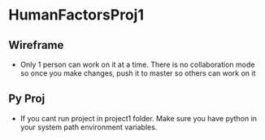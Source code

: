 # HumanFactorsProj1

## Wireframe

- Only 1 person can work on it at a time. There is no collaboration mode so once you make changes, push it to master so others can work on it

## Py Proj

- If you cant run project in project1 folder. Make sure you have python in your system path environment variables.
